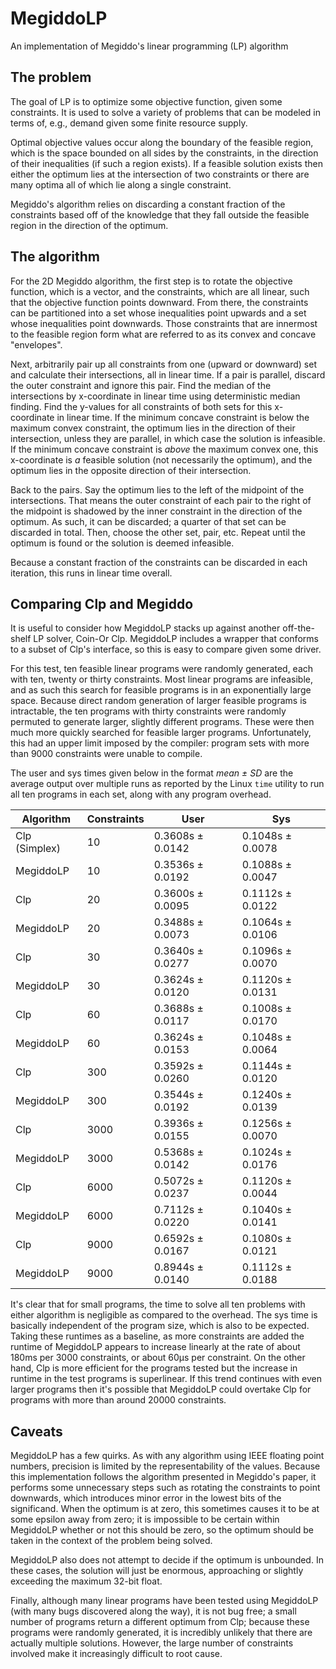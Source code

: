 # MegiddoLP
An implementation of Megiddo's linear programming (LP) algorithm

## The problem

The goal of LP is to optimize some objective function, given some constraints.
It is used to solve a variety of problems that can be modeled in terms of,
e.g., demand given some finite resource supply.

Optimal objective values occur along the boundary of the feasible region, which
is the space bounded on all sides by the constraints, in the direction of their
inequalities (if such a region exists).  If a feasible solution exists then
either the optimum lies at the intersection of two constraints or there are
many optima all of which lie along a single constraint.

Megiddo's algorithm relies on discarding a constant fraction of the constraints
based off of the knowledge that they fall outside the feasible region in the
direction of the optimum.

## The algorithm

For the 2D Megiddo algorithm, the first step is to rotate the objective
function, which is a vector, and the constraints, which are all linear, such
that the objective function points downward.  From there, the constraints can
be partitioned into a set whose inequalities point upwards and a set whose
inequalities point downwards.  Those constraints that are innermost to the
feasible region form what are referred to as its convex and concave
"envelopes".

Next, arbitrarily pair up all constraints from one (upward or downward) set and
calculate their intersections, all in linear time.  If a pair is parallel,
discard the outer constraint and ignore this pair.  Find the median of the
intersections by x-coordinate in linear time using deterministic median
finding.  Find the y-values for all constraints of both sets for this
x-coordinate in linear time.  If the minimum concave constraint is below the
maximum convex constraint, the optimum lies in the direction of their
intersection, unless they are parallel, in which case the solution is
infeasible.  If the minimum concave constraint is *above* the maximum convex
one, this x-coordinate is *a* feasible solution (not necessarily the optimum),
and the optimum lies in the opposite direction of their intersection.

Back to the pairs.  Say the optimum lies to the left of the midpoint of the
intersections.  That means the outer constraint of each pair to the right of
the midpoint is shadowed by the inner constraint in the direction of the
optimum.  As such, it can be discarded; a quarter of that set can be discarded
in total.  Then, choose the other set, pair, etc.  Repeat until the optimum
is found or the solution is deemed infeasible.

Because a constant fraction of the constraints can be discarded in each
iteration, this runs in linear time overall.

## Comparing Clp and Megiddo

It is useful to consider how MegiddoLP stacks up against another off-the-shelf
LP solver, Coin-Or Clp.  MegiddoLP includes a wrapper that conforms to a subset
of Clp's interface, so this is easy to compare given some driver.

For this test, ten feasible linear programs were randomly generated, each with
ten, twenty or thirty constraints.  Most linear programs are infeasible, and as
such this search for feasible programs is in an exponentially large space.
Because direct random generation of larger feasible programs is intractable,
the ten programs with thirty constraints were randomly permuted to generate
larger, slightly different programs.  These were then much more quickly
searched for feasible larger programs.  Unfortunately, this had an upper limit
imposed by the compiler: program sets with more than 9000 constraints were
unable to compile.

The user and sys times given below in the format *mean ± SD* are the average
output over multiple runs as reported by the Linux `time` utility to run all
ten programs in each set, along with any program overhead.

|   Algorithm   |  Constraints  |       User       |        Sys       |
| ------------- | ------------- | ---------------- | ---------------- |
| Clp (Simplex) |        10     | 0.3608s ± 0.0142 | 0.1048s ± 0.0078 |
| MegiddoLP     |        10     | 0.3536s ± 0.0192 | 0.1088s ± 0.0047 |
| Clp           |        20     | 0.3600s ± 0.0095 | 0.1112s ± 0.0122 |
| MegiddoLP     |        20     | 0.3488s ± 0.0073 | 0.1064s ± 0.0106 |
| Clp           |        30     | 0.3640s ± 0.0277 | 0.1096s ± 0.0070 |
| MegiddoLP     |        30     | 0.3624s ± 0.0120 | 0.1120s ± 0.0131 |
| Clp           |        60     | 0.3688s ± 0.0117 | 0.1008s ± 0.0170 |
| MegiddoLP     |        60     | 0.3624s ± 0.0153 | 0.1048s ± 0.0064 |
| Clp           |       300     | 0.3592s ± 0.0260 | 0.1144s ± 0.0120 |
| MegiddoLP     |       300     | 0.3544s ± 0.0192 | 0.1240s ± 0.0139 |
| Clp           |      3000     | 0.3936s ± 0.0155 | 0.1256s ± 0.0070 |
| MegiddoLP     |      3000     | 0.5368s ± 0.0142 | 0.1024s ± 0.0176 |
| Clp           |      6000     | 0.5072s ± 0.0237 | 0.1120s ± 0.0044 |
| MegiddoLP     |      6000     | 0.7112s ± 0.0220 | 0.1040s ± 0.0141 |
| Clp           |      9000     | 0.6592s ± 0.0167 | 0.1080s ± 0.0121 |
| MegiddoLP     |      9000     | 0.8944s ± 0.0140 | 0.1112s ± 0.0188 |

It's clear that for small programs, the time to solve all ten problems with
either algorithm is negligible as compared to the overhead.  The sys time is
basically independent of the program size, which is also to be expected.
Taking these runtimes as a baseline, as more constraints are added the runtime
of MegiddoLP appears to increase linearly at the rate of about 180ms per 3000
constraints, or about 60μs per constraint.  On the other hand, Clp is more
efficient for the programs tested but the increase in runtime in the test
programs is superlinear.  If this trend continues with even larger programs
then it's possible that MegiddoLP could overtake Clp for programs with more
than around 20000 constraints.

## Caveats

MegiddoLP has a few quirks.  As with any algorithm using IEEE floating point
numbers, precision is limited by the representability of the values.  Because
this implementation follows the algorithm presented in Megiddo's paper, it
performs some unnecessary steps such as rotating the constraints to point
downwards, which introduces minor error in the lowest bits of the significand.
When the optimum is at zero, this sometimes causes it to be at some epsilon
away from zero; it is impossible to be certain within MegiddoLP whether or not
this should be zero, so the optimum should be taken in the context of the
problem being solved.

MegiddoLP also does not attempt to decide if the optimum is unbounded.  In
these cases, the solution will just be enormous, approaching or slightly
exceeding the maximum 32-bit float.

Finally, although many linear programs have been tested using MegiddoLP (with
many bugs discovered along the way), it is not bug free; a small number of
programs return a different optimum from Clp; because these programs were
randomly generated, it is incredibly unlikely that there are actually multiple
solutions.  However, the large number of constraints involved make it
increasingly difficult to root cause.
